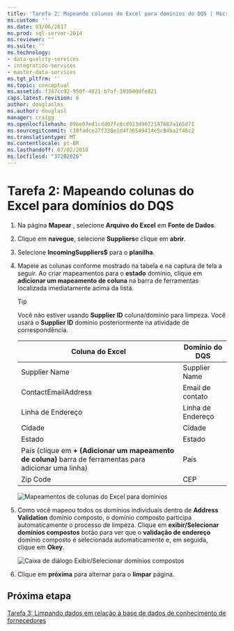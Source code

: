 ```yaml
---
title: 'Tarefa 2: Mapeando colunas do Excel para domínios do DQS | Microsoft Docs'
ms.custom: ''
ms.date: 03/06/2017
ms.prod: sql-server-2014
ms.reviewer: ''
ms.suite: ''
ms.technology:
- data-quality-services
- integration-services
- master-data-services
ms.tgt_pltfrm: ''
ms.topic: conceptual
ms.assetid: f347cc92-950f-4021-b7af-393640dfe821
caps.latest.revision: 6
author: douglaslms
ms.author: douglasl
manager: craigg
ms.openlocfilehash: 89be07ed1cdd07fc8cd923d9672147b87a165d71
ms.sourcegitcommit: c18fadce27f330e1d4f36549414e5c84ba2f46c2
ms.translationtype: MT
ms.contentlocale: pt-BR
ms.lasthandoff: 07/02/2018
ms.locfileid: "37202026"
---
```

# <a name="task-2-mapping-excel-columns-to-dqs-domains"></a>Tarefa 2: Mapeando colunas do Excel para domínios do DQS
    
1.  Na página **Mapear** , selecione **Arquivo do Excel** em **Fonte de Dados**.  
  
2.  Clique em **navegue**, selecione **Suppliers**e clique em **abrir**.  
  
3.  Selecione **IncomingSuppliers$** para o **planilha**.  
  
4.  Mapeie as colunas conforme mostrado na tabela e na captura de tela a seguir. Ao criar mapeamentos para o **estado** domínio, clique em **adicionar um mapeamento de coluna** na barra de ferramentas localizada imediatamente acima da lista.  
  
    > [!TIP]  
    >  Você não estiver usando **Supplier ID** coluna/domínio para limpeza. Você usará o **Supplier ID** domínio posteriormente na atividade de correspondência.  
  
    |Coluna do Excel|Domínio do DQS|  
    |------------------|----------------|  
    |Supplier Name|Supplier Name|  
    |ContactEmailAddress|Email de contato|  
    |Linha de Endereço|Linha de Endereço|  
    |Cidade|Cidade|  
    |Estado|Estado|  
    |País (clique em **+ (Adicionar um mapeamento de coluna)** barra de ferramentas para adicionar uma linha)|País|  
    |Zip Code|CEP|  
  
     ![Mapeamentos de colunas do Excel para domínios](../../2014/tutorials/media/et-mappingexcelcolumnstodqsdomains-01.jpg "mapeamentos de colunas do Excel para domínios")  
  
5.  Como você mapeou todos os domínios individuais dentro de **Address Validation** domínio composto, o domínio composto participa automaticamente o processo de limpeza. Clique em **exibir/Selecionar domínios compostos** botão para ver que o **validação de endereço** domínio composto é selecionada automaticamente e, em seguida, clique em **Okey**.  
  
     ![Caixa de diálogo Exibir/Selecionar domínios compostos](../../2014/tutorials/media/et-mappingexcelcolumnstodqsdomains-02.jpg "caixa de diálogo Exibir/Selecionar domínios compostos")  
  
6.  Clique em **próxima** para alternar para o **limpar** página.  
  
## <a name="next-step"></a>Próxima etapa  
 [Tarefa 3: Limpando dados em relação à base de dados de conhecimento de fornecedores](../../2014/tutorials/task-3-cleansing-data-against-the-suppliers-knowledge-base.md)  
  
  
